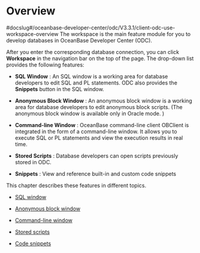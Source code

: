 Overview 
=============================
#docslug#/oceanbase-developer-center/odc/V3.3.1/client-odc-use-workspace-overview
The workspace is the main feature module for you to develop databases in OceanBase Developer Center (ODC). 

After you enter the corresponding database connection, you can click **Workspace** in the navigation bar on the top of the page. The drop-down list provides the following features:

* **SQL Window** : An SQL window is a working area for database developers to edit SQL and PL statements. ODC also provides the **Snippets** button in the SQL window.

  

* **Anonymous Block Window** : An anonymous block window is a working area for database developers to edit anonymous block scripts. (The anonymous block window is available only in Oracle mode. )

  

* **Command-line Window** : OceanBase command-line client OBClient is integrated in the form of a command-line window. It allows you to execute SQL or PL statements and view the execution results in real time.

  

* **Stored Scripts** : Database developers can open scripts previously stored in ODC.

  

* **Snippets** : View and reference built-in and custom code snippets

  




This chapter describes these features in different topics.

* [SQL window](../4.client-odc-use-workspace/2.client-odc-sql-window.md)

  

* [Anonymous block window](../4.client-odc-use-workspace/3.client-odc-anonymous-block-window.md)

  

* [Command-line window](../4.client-odc-use-workspace/4.client-odc-command-line-window.md)

  

* [Stored scripts](../4.client-odc-use-workspace/5.client-odc-stored-scripts.md)

  

* [Code snippets](../4.client-odc-use-workspace/6.client-odc-snippet.md)

  



